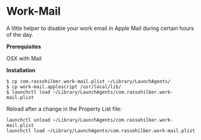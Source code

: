 Work-Mail
=================

A little helper to disable your work email in Apple Mail during certain hours of the day.

**Prerequisites**

OSX with Mail

**Installation**

```
$ cp com.rassohilber.work-mail.plist ~/Library/LaunchAgents/
$ cp work-mail.applescript /usr/local/lib/
$ launchctl load ~/Library/LaunchAgents/com.rassohilber.work-mail.plist
```

Reload after a change in the Property List file:

```
launchctl unload ~/Library/LaunchAgents/com.rassohilber.work-mail.plist
launchctl load ~/Library/LaunchAgents/com.rassohilber.work-mail.plist
```
